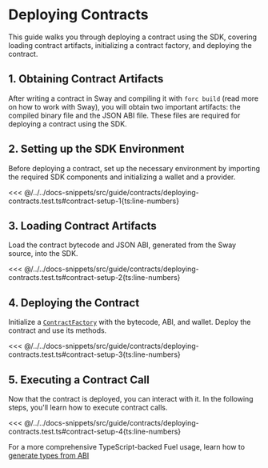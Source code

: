 <script setup>
  import { data } from '../../../versions.data'
  const { forc } = data
  const indexUrl = `https://docs.fuel.network/docs/sway/introduction/`
  const jsonAbiUrl = `https://docs.fuel.network/docs/sway/introduction/sway_quickstart/`
</script>

# Deploying Contracts

This guide walks you through deploying a contract using the SDK, covering loading contract artifacts, initializing a contract factory, and deploying the contract.

## 1. Obtaining Contract Artifacts

After writing a contract in Sway and compiling it with `forc build` (<a :href="indexUrl" target="_blank" rel="noreferrer">read more</a> on how to work with Sway), you will obtain two important artifacts: the compiled binary file and the JSON ABI file. These files are required for deploying a contract using the SDK.

## 2. Setting up the SDK Environment

Before deploying a contract, set up the necessary environment by importing the required SDK components and initializing a wallet and a provider.

<<< @/../../docs-snippets/src/guide/contracts/deploying-contracts.test.ts#contract-setup-1{ts:line-numbers}

## 3. Loading Contract Artifacts

Load the contract bytecode and JSON ABI, generated from the Sway source, into the SDK.

<<< @/../../docs-snippets/src/guide/contracts/deploying-contracts.test.ts#contract-setup-2{ts:line-numbers}

## 4. Deploying the Contract

Initialize a [`ContractFactory`](../../../api/Contract/ContractFactory.md) with the bytecode, ABI, and wallet. Deploy the contract and use its methods.

<<< @/../../docs-snippets/src/guide/contracts/deploying-contracts.test.ts#contract-setup-3{ts:line-numbers}

## 5. Executing a Contract Call

Now that the contract is deployed, you can interact with it. In the following steps, you'll learn how to execute contract calls.

<<< @/../../docs-snippets/src/guide/contracts/deploying-contracts.test.ts#contract-setup-4{ts:line-numbers}

For a more comprehensive TypeScript-backed Fuel usage, learn how to [generate types from ABI](../../basics/abi/generating-types.md)
